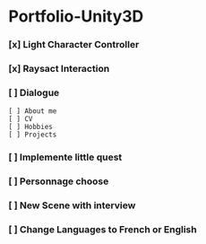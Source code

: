 # Portfolio-Unity3D

### [x] Light Character Controller

### [x] Raysact Interaction

### [ ] Dialogue
    [ ] About me
    [ ] CV
    [ ] Hobbies
    [ ] Projects

### [ ] Implemente little quest
### [ ] Personnage choose
### [ ] New Scene with interview
### [ ] Change Languages to French or English
